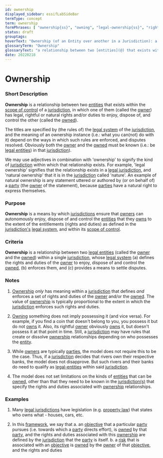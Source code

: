 ```yaml
---
id: ownership
displayed_sidebar: essifLabSideBar
termType: concept
term: ownership
formPhrases: [ "ownership{ss}", "owning", "legal-ownership{ss}", "rightful-ownership{ss}", "natural-ownership{ss}" ]
status: draft
grouptags:
hoverText: "Ownership (of an Entity over another in a Jurisdiction): a relationship between two Entities in which one of them (called the Owner) has legal, rightful or natural rights and/or duties to enjoy, dispose of, and control the other (called the Owned)."
glossaryTerm: "Ownership"
glossaryText: "a relationship between two [entities](@) that exists within the [scope of control](@) of a [jurisdiction](@), in which one of them (called the [owner](@)) has legal, rightful or natural rights and/or duties to enjoy, dispose of, and control the other (called the [owned](@))."
date: 20220218
---
```


# Ownership

### Short Description

**Ownership** is a relationship between two [entities](@) that exists within the [scope of control](@) of a [jurisdiction](@), in which one of them (called the [owner](@)) has legal, rightful or natural rights and/or duties to enjoy, dispose of, and control the other (called the [owned](@)).

The titles are specified by (the rules of) the [legal system](@) of the [jurisdiction](@), and the meaning of an ownership instance (i.e.: what you can(not) do with it) depend on the ways in which such rules are enforced, and disputes resolved. Obviously both the [owner](@) and the [owned](@) must be known (i.e.: be [legal entities](legal-entity@)) in that [jurisdiction](@)).

We may use adjectives in combination with 'ownership' to signify the kind of [jurisdiction](@) within which that relationship exists. For example, 'legal ownership' signifies that the relationship exists in a [legal jurisdiction](@), and 'natural ownership' that it is in the [jurisdiction](@) called 'nature'. An example of natural ownership is any statement uttered or authored by (or on behalf of) a [party](@) (the [owner](@) of the statement), because [parties](@) have a natural right to express themselves.

### Purpose

**Ownership** is a means by which [jurisdictions](@) ensure that [owners](@) can autonomously enjoy, dispose of and control the [entities](@) that they [owns](@) to the extent of the entitlements (rights and duties) as defined in the [jurisdiction's](@) [legal system](@), and within its [scope of control](@).

### Criteria

**Ownership** is a relationship between two [legal entities](legal-entity@) (called the [owner](@) and the [owned](@)) within a single [jurisdiction](@), whose [legal system](@) (a) defines the rights and duties of the [owner](@) to enjoy, dispose of and control the [owned](@), (b) enforces them, and (c) provides a means to settle disputes.

### Notes

1. [Ownership](@) *only* has meaning within a [jurisdiction](@) that defines *and* enforces a set of rights and duties of the [owner](@) and/or the [owned](@). The value of [ownership](@) is typically proportional to the extent in which the [jurisdiction](@) enforces such rights and duties.

2. [Owning](ownership@) something does not imply possessing it (and vice versa). For example, if you find a coin that doesn't belong to you, you possess it but do not [owns](@) it. Also, its rightful [owner](@) obviously [owns](@) it, but doesn't possess it at that point in time. Still, a [jurisdiction](@) may have rules that create or dissolve [ownership](@) relationships depending on who possesses the [entity](@).

3. While [owners](@) are typically [parties](@), the model does not require this to be the case. Thus, if a [jurisdiction](@) decides that rivers own their respective banks, the model does not disapprove. But such rivers and their banks do need to qualify as [legal-entities](@) within said [jurisdiction](@).

4. The model does not set limitations on the kinds of [entities](@) that can be [owned](@), other than that they need to be known in the [jurisdiction(s)](@) that specify the rights and duties associated with [ownership](@) relationships.

### Examples

1. Many [legal jurisdictions](legal-jurisdiction@) have legislation  (e.g. [property law](https://en.wikipedia.org/wiki/Property_law)) that states who owns what - houses, cars, etc.

2. In this [framework](@), we say that
  a. an [objective](@) that a particular [party](@) pursues (i.e. towards which a [party](@) directs effort), is [owned](@) by that [party](@), and the rights and duties associated with this [ownership](@) are defined by the [jurisdiction](@) that the [party](@) is itself.
  b. a [risk](@) that is associated with an [objective](@) is [owned](@) by the [owner](@) of that [objective](@), and the rights and duties
